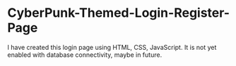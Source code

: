 # CyberPunk-Themed-Login-Register-Page
I have created this login page using HTML, CSS, JavaScript. It is not yet enabled with database connectivity, maybe in future.
